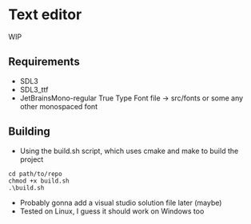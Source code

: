 # Text editor

WIP

## Requirements
- SDL3
- SDL3_ttf
- JetBrainsMono-regular True Type Font file -> src/fonts
or some any other monospaced font

## Building
- Using the build.sh script, which uses cmake and make to build the project
```
cd path/to/repo
chmod +x build.sh
.\build.sh
```

- Probably gonna add a visual studio solution file later (maybe)
- Tested on Linux, I guess it should work on Windows too
